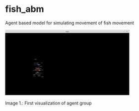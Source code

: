 # fish_abm
Agent based model for simulating movement of fish movement

<img src="https://github.com/fritzfrancisco/fish_abm/blob/master/screenshot_abm.png" width="400">

Image 1.: First visualization of agent group
